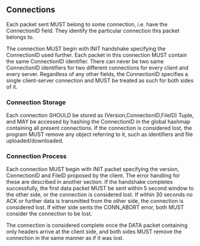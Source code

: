 ## Connections

Each packet sent MUST belong to some connection, i.e. have the ConnectionID field. They identify the particular connection this packet belongs to. 

The connection MUST begin with INIT handshake specifying the ConnectionID used further. Each packet in this connection MUST contain the same ConnectionID identifier. There can never be two same ConnectionID identifiers for two different connections for every client and every server. Regardless of any other fields, the ConnectionID specifies a single client-server connection and MUST be treated as such for both sides of it. 

### Connection Storage

Each connection SHOULD be stored as (Version,ConnectionID,FileID) Tuple, and MAY be accessed by hashing the ConnectionID in the global hashmap containing all present connections. If the connection is considered lost, the program MUST remove any object referring to it, such as identifiers and file uploaded/downloaded. 

### Connection Process

Each connection MUST begin with INIT packet specifying the version, ConnectionID and FileID proposed by the client. The error handling for these are described in another section. If the handshake completes successfully, the first data packet MUST be sent within 5 second window to the other side, or the connection is considered lost. If within 30 seconds no ACK or further data is transmitted from the other side, the connection is considered lost. If either side sents the CONN_ABORT error, both MUST consider the connection to be lost.

The connection is considered complete once the DATA packet containing only headers arrive at the client side, and both sides MUST remove the connection in the same manner as if it was lost.
